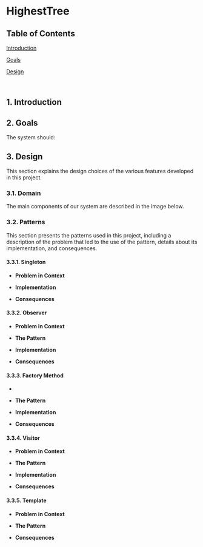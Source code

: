 # HighestTree

## Table of Contents
[Introduction](#Introduction)

[Goals](#Goals)

[Design](#Design)

<br>

## 1. Introduction


## 2. Goals

The system should:

## 3. Design 
This section explains the design choices of the various
 features developed in this project.
 
### 3.1. Domain

The main components of our system are described in the image below.


### 3.2. Patterns

This section presents the patterns used in this project, including a description
of the problem that led to the use of the pattern, details about its implementation,
and consequences.

#### 3.3.1. Singleton
- **Problem in Context**
   
- **Implementation**
  
- **Consequences**
   

    
#### 3.3.2. Observer
- **Problem in Context**
 
- **The Pattern**
   
- **Implementation**

- **Consequences**
  
#### 3.3.3. Factory Method
-
- **The Pattern**
 
- **Implementation**
   
- **Consequences**
  
 

#### 3.3.4. Visitor
- **Problem in Context**
  
  
- **The Pattern**

    
- **Implementation**
 
- **Consequences**
   

#### 3.3.5. Template
- **Problem in Context**
 
- **The Pattern**

- **Consequences**

